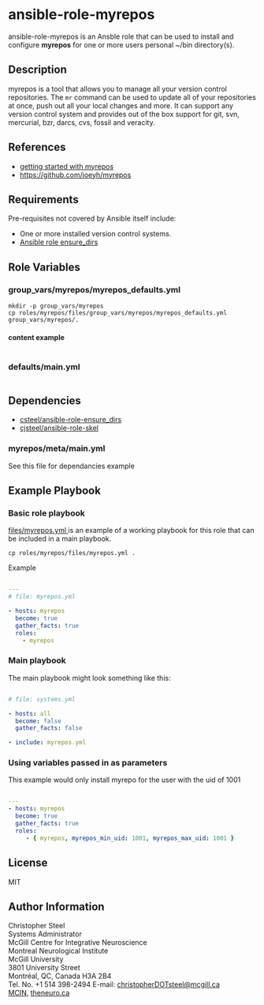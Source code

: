 ansible-role-myrepos
====================

ansible-role-myrepos is an Ansble role that can be used to install and configure **myrepos** for one or more users personal ~/bin directory(s).

Description
-----------

myrepos is a tool that allows you to manage all your version control repositories. The `mr` command can be used to update all of your repositories at once, push out all your local changes and more. It can support any version control system and provides out of the box support for git, svn, mercurial, bzr, darcs, cvs, fossil and veracity.


References
----------

* [ getting started with myrepos ]( https://myrepos.branchable.com/ )
* [ https://github.com/joeyh/myrepos ]( https://github.com/joeyh/myrepos )


Requirements
------------

Pre-requisites not covered by Ansible itself include:

* One or more installed version control systems.
* [ Ansible role ensure_dirs ]( https://github.com/csteel/ansible-role-ensure_dirs )


Role Variables
--------------

###  group_vars/myrepos/myrepos_defaults.yml

```shell
mkdir -p group_vars/myrepos
cp roles/myrepos/files/group_vars/myrepos/myrepos_defaults.yml group_vars/myrepos/.
```

#### content example

```shell
```

### defaults/main.yml

```yaml
```

Dependencies
------------

* [csteel/ansible-role-ensure_dirs](https://github.com/cjsteel/ansible-role-ensure_dirs)
* [cjsteel/ansible-role-skel](https://github.com/cjsteel/ansible-role-skel)

### myrepos/meta/main.yml

See this file for dependancies example

Example Playbook
----------------

### Basic role playbook

[ files/myrepos.yml ]( files/myrepos.yml ) is an example of a working playbook for this role  that can be included in a main playbook.

```shell
cp roles/myrepos/files/myrepos.yml .
```

Example

```yaml

---
# file: myrepos.yml

- hosts: myrepos
  become: true
  gather_facts: true 
  roles:
    - myrepos
```

### Main playbook

The main playbook might look something like this:

```yaml

# file: systems.yml

- hosts: all
  become: false
  gather_facts: false

- include: myrepos.yml

```

### Using variables passed in as parameters

This example would only install myrepo for the user with the uid of 1001

```yaml

---
- hosts: myrepos
  become: true
  gather_facts: true
  roles:
     - { myrepos, myrepos_min_uid: 1001, myrepos_max_uid: 1001 } 
```


License
-------

MIT

Author Information
------------------

Christopher Steel  
Systems Administrator  
McGill Centre for Integrative Neuroscience  
Montreal Neurological Institute  
McGill University  
3801 University Street  
Montréal, QC, Canada H3A 2B4  
Tel. No. +1 514 398-2494 
E-mail: christopherDOTsteel@mcgill.ca  
[MCIN](http://mcin-cnim.ca/), [theneuro.ca](http://theneuro.ca)  

